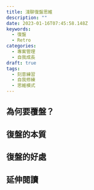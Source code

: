 ```yaml
---
title: 淺聊復盤思維
description: ""
date: 2023-01-16T07:45:58.148Z
keywords:
  - 復盤
  - Retro
categories:
  - 專案管理
  - 自我成長
draft: true
tags:
  - 刻意練習
  - 自我修練
  - 思維模式
---
```




<!--more-->

## 為何要覆盤？


## 復盤的本質


## 復盤的好處


## 延伸閱讀
